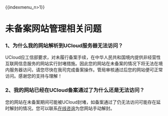 {{indexmenu_n>1}}

# 未备案网站管理相关问题

### 1、为什么我的网站解析到UCloud服务器无法访问？

UCloud应工信部要求，对未履行备案手续，在中华人民共和国境内提供非经营性互联网信息服务的网站实行封堵措施。因此您的网站在未备案的情况下将无法在境内服务器访问，请您尽快在我司完成备案操作。管局审核通过后您的网站便可正常访问。感谢您的支持与理解！  

### 2、我的网站已经在UCloud备案通过了为什么还是无法访问？

您的网站在未备案期间可能被UCloud封堵，如备案通过了仍无法访问可能存在延时解封的情况。您可以联系[在线咨询](https://spt.ucloud.cn/30002)为您网站手动解封。
